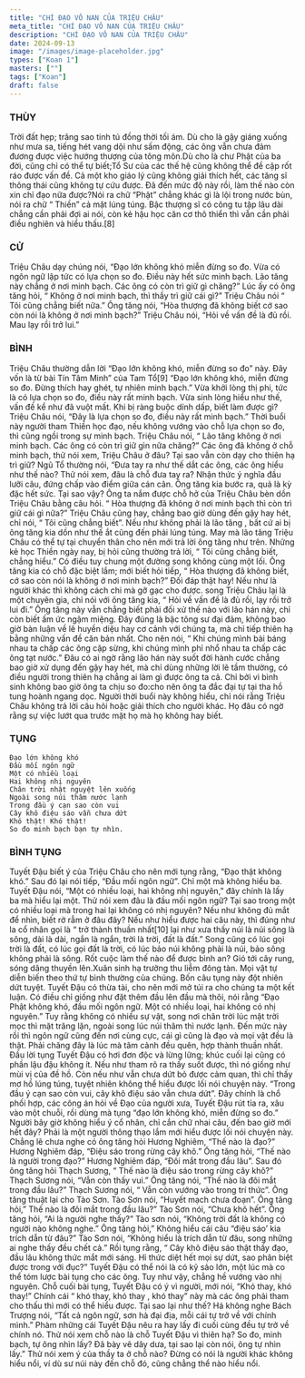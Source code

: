 ```yaml
---
title: "CHÍ ĐẠO VÔ NAN CỦA TRIỆU CHÂU"
meta_title: "CHÍ ĐẠO VÔ NAN CỦA TRIỆU CHÂU"
description: "CHÍ ĐẠO VÔ NAN CỦA TRIỆU CHÂU"
date: 2024-09-13
image: "/images/image-placeholder.jpg"
types: ["Koan 1"]
masters: [""]
tags: ["Koan"]
draft: false
---
```




### THÙY 
Trời đất hẹp; trăng sao tinh tú đồng thời tối ám. Dù cho là gậy giáng xuống như mưa sa, tiếng hét vang dội như sấm động, các ông vẫn chưa đảm đương được việc hướng thượng của tông môn.Dù cho là chư Phật của ba đời, cũng chỉ có thể tự biết;Tổ Sư của các thế hệ cũng không thể đề cập rốt ráo được vấn đề. Cả một kho giáo lý cũng không giải thích hết, các tăng sĩ thông thái cũng không tự cứu được. Đã đến mức độ này rồi, làm thế nào còn xin chỉ đạo nữa được?Nói ra chữ “Phật” chẳng khác gì là lội trong nước bùn, nói ra chữ “ Thiền” cả mặt lúng túng. Bậc thượng sĩ có công tu tập lâu dài chẳng cần phải đợi ai nói, còn kẻ hậu học căn cơ thô thiển thì vẫn cần phải điều nghiên và hiểu thấu.[8]

### CỬ 
Triệu Châu dạy chúng nói, “Đạo lớn không khó miễn đừng so đo. Vừa có ngôn ngữ lập tức có lựa chọn so đo. Điều này hết sức minh bạch. Lão tăng này chẳng ở nơi minh bạch. Các ông có còn trì giữ gì chăng?”
Lúc ấy có ông tăng hỏi, “ Không ở nơi minh bạch, thì thầy trì giữ cái gì?”
Triệu Châu nói “ Tôi cũng chẳng biết nữa.”
Ông tăng nói, “Hòa thượng đã không biết cớ sao còn nói là không ở nơi minh bạch?”
Triệu Châu nói, “Hỏi về vấn đề là đủ rồi. Mau lạy rồi trở lui.”

### BÌNH 
Triệu Châu thường dẫn lời “Đạo lớn không khó, miễn đừng so đo” này. Đây vốn là từ bài Tín Tâm Minh” của Tam Tổ[9] “Đạo lớn không khó, miễn đừng so đo. Đừng thích hay ghét, tự nhiên minh bạch.” Vừa khởi lòng thị phi, tức là có lựa chọn so đo, điều này rất minh bạch. Vừa sinh lòng hiểu như thế, vấn đề kể như đã vuột mất. Khi bị ràng buộc dính dấp, biết làm được gì? Triệu Châu nói, “Đây là lựa chọn so đo, điều này rất minh bạch.” Thời buổi này người tham Thiền học đạo, nếu không vướng vào chỗ lựa chọn so đo, thì cũng ngồi trong sự minh bạch. Triệu Châu nói, “ Lão tăng không ở nơi minh bạch. Các ông có còn trì giữ gìn nữa chăng?” Các ông đã không ở chỗ minh bạch, thử nói xem, Triệu Châu ở đâu? Tại sao vẫn còn dạy cho thiên hạ trì giữ?
Ngũ Tổ thường nói, “Đưa tay ra như thế dắt các ông, các ông hiểu như thế nào? Thử nói xem, đâu là chỗ đưa tay ra? Nhận thức ý nghĩa đầu lưỡi câu, đứng chấp vào điểm giữa cán cân.
Ông tăng kia bước ra, quả là kỳ đặc hết sức. Tại sao vậy? Ông ta nắm được chỗ hở của Triệu Châu bèn dồn Triệu Châu bằng câu hỏi. “ Hòa thượng đã không ở nơi minh bạch thì còn trì giữ cái gì nữa?” Triệu Châu cũng hay, chẳng bao giờ dùng đến gậy hay hét, chỉ nói, “ Tôi cũng chẳng biết”. Nếu như không phải là lão tăng , bất cứ ai bị ông tăng kia dồn như thế ắt cũng đến phải lúng túng. May mà lão tăng Triệu Châu có thể tự tại chuyển thân cho nên mới trả lời ông tăng như trên. Những kẻ học Thiền ngày nay, bị hỏi cũng thường trả lời, “ Tôi cũng chẳng biết, chẳng hiểu.” Có điều tuy chung một đường song không cùng một lối. Ông tăng kia có chỗ đặc biệt lắm; mới biết hỏi tiếp, “ Hòa thượng đã không biết, cớ sao còn nói là không ở nơi minh bạch?” Đối đáp thật hay!
Nếu như là người khác thì không cách chi mà gỡ gạc cho được. song Triệu Châu lại là một chuyên gia, chỉ nói với ông tăng kia, “ Hỏi về vấn đề là đủ rồi, lạy rồi trở lui đi.” Ông tăng này vẫn chẳng biết phải đối xử thế nào với lão hán này, chỉ còn biết ấm ức ngậm miệng.
Đây đúng là bậc tông sư đại đảm, không bao giờ bàn luận về lẽ huyền diệu hay cơ cảnh với chúng ta, mà chỉ tiếp thiên hạ bằng những vấn đề căn bản nhất. Cho nên nói, “ Khi chúng mình bài báng nhau ta chấp các ông cặp sừng, khi chúng mình phỉ nhổ nhau ta chấp các ông tạt nước.” Đâu có ai ngờ rằng lão hán này suốt đời hành cước chẳng bao giờ xử dụng đến gậy hay hét, mà chỉ dùng những lời lẽ tầm thường, có điều người trong thiên hạ chẳng ai làm gì được ông ta cả. Chỉ bởi vì bình sinh không bao giờ ông ta chịu so đo:cho nên ông ta đắc đại tự tại tha hồ tung hoành ngang dọc. Người thời buổi này không hiểu, chỉ nói rằng Triệu Châu không trả lời câu hỏi hoặc giải thích cho người khác. Họ đâu có ngờ rằng sự việc lướt qua trước mặt họ mà họ không hay biết.

### TỤNG

```
Đạo lớn không khó
Đầu mối ngôn ngữ
Một có nhiều loại
Hai không nhị nguyên
Chân trời nhật nguyệt lên xuống
Ngoài song núi thâm nước lạnh
Trong đầu ý cạn sao còn vui
Cây khô điệu sáo vẫn chưa dứt
Khó thật! Khó thật!
So đo minh bạch bạn tự nhìn.
```

### BÌNH TỤNG 
Tuyết Đậu biết ý của Triệu Châu cho nên mới tụng rằng, “Đạo thật không khó.” Sau đó lại nói tiếp, “Đầu mối ngôn ngữ”. Chỉ một mà không hiểu ba. Tuyết Đậu nói, “Một có nhiều loại, hai không nhị nguyên,” đây chính là lấy ba mà hiểu lại một. Thử nói xem đâu là đầu mối ngôn ngữ? Tại sao trong một có nhiều loại mà trong hai lại không có nhị nguyên? Nếu như không đủ mắt để nhìn, biết rờ rẫm ở đâu đây? Nếu như hiểu được hai câu này, thì đúng như la cổ nhân gọi là “ trở thành thuần nhất[10] lại như xưa thấy núi là núi sông là sông, dài là dài, ngắn là ngắn, trời là trời, đất là đất.” Song cũng có lúc gọi trời là đất, có lúc gọi đất là trời, có lúc bảo núi không phải là núi, bảo sông không phải là sông. Rốt cuộc làm thế nào để được bình an? Gió tới cây rung, sóng dâng thuyền lên.Xuân sinh hạ trưởng thu liễm đông tàn. Mọi vật tự diễn biến theo thứ tự bình thường của chúng. Bốn câu tụng này đột nhiên dứt tuyệt.
Tuyết Đậu có thừa tài, cho nên mới mở túi ra cho chúng ta một kết luận. Có điều chỉ giống như đặt thêm đầu lên đầu mà thôi, nói rằng “Đạo Phật không khó, đầu mối ngôn ngữ. Một có nhiều loại, hai không có nhị nguyên.” Tuy rằng không có nhiều sự vật, song nơi chân trời lúc mặt trời mọc thì mặt trăng lặn, ngoài song lúc núi thâm thì nước lạnh. Đến mức này rồi thì ngôn ngữ cũng đến nơi cùng cực, cái gì cũng là đạo và mọi vật đều là thật. Phải chăng đây là lúc mà tâm cảnh đều quên, hợp thành thuần nhất. Đầu lời tụng Tuyết Đậu có hơi đơn độc và lừng lững; khúc cuối lại cũng có phần lậu đậu không ít. Nếu như tham rõ ra thấy suốt được, thì nó giống như mùi vị của đề hồ. Còn nếu như vẫn chưa dứt bỏ được cảm quan, thì chỉ thấy mơ hồ lúng túng, tuyệt nhiên không thể hiểu được lối nói chuyện này.
“Trong đầu ý cạn sao còn vui, cây khô điệu sáo vẫn chưa dứt”. Đây chính là chổ phối hợp, các công án hỏi về Đạo của người xưa, Tuyết Đậu rút tỉa ra, xâu vào một chuỗi, rồi dùng mà tụng “đạo lớn không khó, miễn đừng so đo.” Người bây giờ không hiểu ý cổ nhân, chỉ cắn chữ nhai câu, đến bao giờ mới hết đây? Phải là một người thông thạo lắm mới hiểu được lối nói chuyện này.
Chẳng lẽ chưa nghe có ông tăng hỏi Hương Nghiêm, “Thế nào là đạo?” Hương Nghiêm đáp, “Điệu sáo trong rừng cây khô.” Ông tăng hỏi, “Thế nào là người trong đạo?” Hương Nghiêm đáp, “Đôi mắt trong đầu lâu”. Sau đó ông tăng hỏi Thạch Sương, “ Thế nào là điệu sáo trong rừng cây khô?” Thạch Sương nói, “Vẫn còn thấy vui.” Ông tăng nói, “Thế nào là đôi mắt trong đầu lâu?” Thạch Sương nói, “ Vẫn còn vướng vào trong trí thức”. Ông tăng thuật lại cho Tào Sơn. Tào Sơn nói, “Huyết mạch chưa đoạn”. Ông tăng hỏi,” Thế nào là đôi mắt trong đầu lâu?” Tào Sơn nói, “Chưa khô hết”. Ông tăng hỏi, “Ai là người nghe thấy?” Tào sơn nói, “Không trời đất là không có người nào không nghe.” Ông tăng hỏi,” Không hiểu cái câu “điệu sáo’ kia trích dẫn từ đâu?” Tào Sơn nói, “Không hiểu là trích dẫn từ đâu, song những ai nghe thấy đều chết cả.” Rồi tụng rằng, “ Cây khô điệu sáo thật thấy đạo, đầu lâu không thức mắt mới sáng. Hỉ thức diệt hết mọi sự dứt, sao phân biệt được trong với đục?” Tuyết Đậu có thể nói là có kỹ sảo lớn, một lúc mà co thể tóm lược bài tụng cho các ông. Tuy như vậy, chẳng hề vướng vào nhị nguyên.
Chỗ cuối bài tụng, Tuyết Đậu có ý vì người, mới nói, “Khó thay, khó thay!” Chính cái “ khó thay, khó thay , khó thay” này mà các ông phải tham cho thấu thì mới có thể hiểu được. Tại sao lại như thế? Há không nghe Bách Trượng nói, “Tất cả ngôn ngữ, sơn hà đại địa, mỗi cái tự trở về với chính mình.” Phàm những cái Tuyết Đậu nêu ra hay lấy đi cuối cùng đều tự trở về chính nó. Thử nói xem chỗ nào là chỗ Tuyết Đậu vì thiên hạ? So đo, minh bạch, tự ông nhìn lấy? Đã bày vẽ dây dưa, tại sao lại còn nói, ông tự nhìn lấy.” Thử nói xem ý của thầy ta ở chỗ nào? Đừng có nói là người khác không hiểu nổi, ví dù sư núi này đến chỗ đó, cũng chẳng thể nào hiểu nổi.
